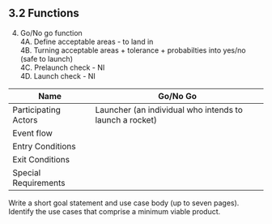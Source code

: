 ##  3.2 Functions

4.   Go/No go function <br>
  4A.   Define acceptable areas - to land in <br>
  4B.   Turning acceptable areas + tolerance + probabilties into yes/no (safe to launch) <br>
  4C.   Prelaunch check - NI <br>
  4D.   Launch check - NI <br>



| Name | Go/No Go  |
| ------ | ------ |
| Participating Actors | Launcher (an individual who intends to launch a rocket) |
| Event flow |  |
| Entry Conditions |  |
| Exit Conditions |  |
| Special Requirements |  |

Write a short goal statement and use case body (up to seven pages). <br> 
Identify the use cases that comprise a minimum viable product.